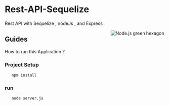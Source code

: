 # Rest-API-Sequelize


Rest API with Sequelize , nodeJs , and Express 

 <img src="https://miro.medium.com/max/552/1*eOMPsvxRWrbBFxdg590KKA.jpeg"
 alt="Node.js green hexagon" title="Node.js green hexagon" align="right"/>




## Guides

How to run this Application ?


### Project Setup
```
   npm install 
```

### run

```
   node server.js 
```
